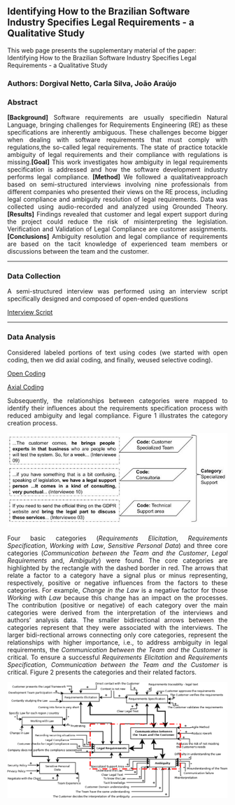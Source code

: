 <html>
  
  <h2> Identifying How to the Brazilian Software Industry Specifies Legal Requirements - a Qualitative Study</h2>

This web page presents the supplementary material of the paper: Identifying How to the Brazilian Software Industry Specifies Legal Requirements - a Qualitative Study

<h3>Authors: Dorgival Netto, Carla Silva, João Araújo</h3>

<h3><b>Abstract</b></h3>
<p align="justify">
<b>[Background]</b> Software requirements are usually specifiedin Natural Language, bringing challenges for Requirements Engineering (RE) as these specifications are inherently ambiguous. These challenges become bigger when dealing with software requirements that must comply with regulations,the so-called legal requirements. The state of practice totackle ambiguity of legal requirements and their compliance with regulations is missing.<b>[Goal]</b> This work investigates how ambiguity in legal requirements specification is addressed and how the software development industry performs legal compliance. <b>[Method]</b> We followed a qualitativeapproach based on semi-structured interviews involving nine professionals from different companies who presented their views on the RE process, including legal compliance and ambiguity resolution of legal requirements. Data was collected using audio-recorded and analyzed using Grounded Theory.<b>[Results]</b> Findings revealed that customer and legal expert support during the project could reduce the risk of misinterpreting the legislation. Verification and Validation of Legal Compliance are customer assignments.<b>[Conclusions]</b> Ambiguity resolution and legal compliance of requirements are based on the tacit knowledge of experienced team members or discussions between the team and the customer.</p>
  
<hr size="7">
  
  <h3>Data Collection</h3>
  
  <p align="justify"> A semi-structured interview was performed using an interview script specifically designed and composed of open-ended questions</p>

<a href="https://github.com/dorgivalnetto/sbes19/blob/gh-pages/SupplementaryMaterial-SBES_2019.pdf">Interview Script </a>

<hr size="7">
  
  <h3>Data Analysis</h3>
  
  <p align="justify"> Considered labeled portions of text using codes (we started with open coding, then we did axial coding, and finally, weused selective coding). </p>

<a href="https://github.com/dorgivalnetto/sbes19/blob/gh-pages/open%20coding.xls"> Open Coding </a>

<a href="https://github.com/dorgivalnetto/sbes19/blob/gh-pages/axial%20coding.xls"> Axial Coding </a>

<p align="justify"> Subsequently, the relationships between categories were mapped to identify their influences about the requirements specification process with reduced ambiguity and legal compliance. Figure 1 illustrates the category creation process.</p>

<img src="./categorias.jpg" alt="Category creation process"/>

<p align="justify"> Four basic categories (<i>Requirements Elicitation</i>, <i>Requirements Specification</i>, <i>Working with Law</i>, <i>Sensitive Personal Data</i>) and three core categories (<i>Communication between the Team and the Customer</i>, <i>Legal Requirements</i> and, <i>Ambiguity</i>) were found. The core categories are highlighted by the rectangle with the dashed border in red. The arrows that relate a factor to a category have a signal plus or minus representing, respectively, positive or negative influences from the factors to these categories. For example, <i>Change in the Law</i> is a negative factor for those <i>Working with Law</i> because this change has an impact on the processes. The contribution (positive or negative) of each category over the main categories were derived from the interpretation of the interviews and authors’ analysis data. The smaller bidirectional arrows between the categories represent that they were associated with the interviews. The larger bidi-rectional arrows connecting only core categories, represent the relationships with higher importance, i.e., to address ambiguity in legal requirements, the <i>Communication between the Team and the Customer</i> is critical. To ensure a successful <i>Requirements Elicitation</i> and <i>Requirements Specification</i>, <i>Communication between the Team and the Customer</i> is critical. Figure 2 presents the categories and their related factors. </p>

<img src="./artigo_SBES.png" alt="Categories and their related factors"/>

</html>
